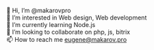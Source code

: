 👋 Hi, I’m @makarovpro<br>
👀 I’m interested in Web design, Web development<br>
🌱 I’m currently learning Node.js<br>
💞️ I’m looking to collaborate on php, js, bitrix<br>
📫 How to reach me eugene@makarov.pro<br>

<!---
makarovpro/makarovpro is a ✨ special ✨ repository because its `README.md` (this file) appears on your GitHub profile.
You can click the Preview link to take a look at your changes.
--->
